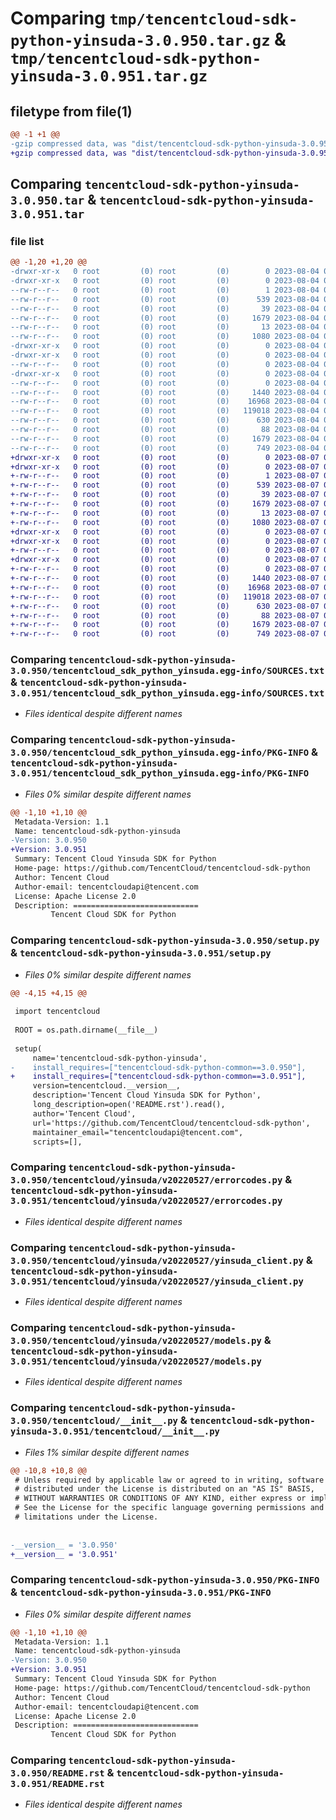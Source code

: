 # Comparing `tmp/tencentcloud-sdk-python-yinsuda-3.0.950.tar.gz` & `tmp/tencentcloud-sdk-python-yinsuda-3.0.951.tar.gz`

## filetype from file(1)

```diff
@@ -1 +1 @@
-gzip compressed data, was "dist/tencentcloud-sdk-python-yinsuda-3.0.950.tar", last modified: Fri Aug  4 00:38:54 2023, max compression
+gzip compressed data, was "dist/tencentcloud-sdk-python-yinsuda-3.0.951.tar", last modified: Mon Aug  7 00:38:56 2023, max compression
```

## Comparing `tencentcloud-sdk-python-yinsuda-3.0.950.tar` & `tencentcloud-sdk-python-yinsuda-3.0.951.tar`

### file list

```diff
@@ -1,20 +1,20 @@
-drwxr-xr-x   0 root         (0) root         (0)        0 2023-08-04 00:38:54.000000 tencentcloud-sdk-python-yinsuda-3.0.950/
-drwxr-xr-x   0 root         (0) root         (0)        0 2023-08-04 00:38:54.000000 tencentcloud-sdk-python-yinsuda-3.0.950/tencentcloud_sdk_python_yinsuda.egg-info/
--rw-r--r--   0 root         (0) root         (0)        1 2023-08-04 00:38:54.000000 tencentcloud-sdk-python-yinsuda-3.0.950/tencentcloud_sdk_python_yinsuda.egg-info/dependency_links.txt
--rw-r--r--   0 root         (0) root         (0)      539 2023-08-04 00:38:54.000000 tencentcloud-sdk-python-yinsuda-3.0.950/tencentcloud_sdk_python_yinsuda.egg-info/SOURCES.txt
--rw-r--r--   0 root         (0) root         (0)       39 2023-08-04 00:38:54.000000 tencentcloud-sdk-python-yinsuda-3.0.950/tencentcloud_sdk_python_yinsuda.egg-info/requires.txt
--rw-r--r--   0 root         (0) root         (0)     1679 2023-08-04 00:38:54.000000 tencentcloud-sdk-python-yinsuda-3.0.950/tencentcloud_sdk_python_yinsuda.egg-info/PKG-INFO
--rw-r--r--   0 root         (0) root         (0)       13 2023-08-04 00:38:54.000000 tencentcloud-sdk-python-yinsuda-3.0.950/tencentcloud_sdk_python_yinsuda.egg-info/top_level.txt
--rw-r--r--   0 root         (0) root         (0)     1080 2023-08-04 00:38:54.000000 tencentcloud-sdk-python-yinsuda-3.0.950/setup.py
-drwxr-xr-x   0 root         (0) root         (0)        0 2023-08-04 00:38:54.000000 tencentcloud-sdk-python-yinsuda-3.0.950/tencentcloud/
-drwxr-xr-x   0 root         (0) root         (0)        0 2023-08-04 00:38:54.000000 tencentcloud-sdk-python-yinsuda-3.0.950/tencentcloud/yinsuda/
--rw-r--r--   0 root         (0) root         (0)        0 2023-08-04 00:38:54.000000 tencentcloud-sdk-python-yinsuda-3.0.950/tencentcloud/yinsuda/__init__.py
-drwxr-xr-x   0 root         (0) root         (0)        0 2023-08-04 00:38:54.000000 tencentcloud-sdk-python-yinsuda-3.0.950/tencentcloud/yinsuda/v20220527/
--rw-r--r--   0 root         (0) root         (0)        0 2023-08-04 00:38:54.000000 tencentcloud-sdk-python-yinsuda-3.0.950/tencentcloud/yinsuda/v20220527/__init__.py
--rw-r--r--   0 root         (0) root         (0)     1440 2023-08-04 00:38:54.000000 tencentcloud-sdk-python-yinsuda-3.0.950/tencentcloud/yinsuda/v20220527/errorcodes.py
--rw-r--r--   0 root         (0) root         (0)    16968 2023-08-04 00:38:54.000000 tencentcloud-sdk-python-yinsuda-3.0.950/tencentcloud/yinsuda/v20220527/yinsuda_client.py
--rw-r--r--   0 root         (0) root         (0)   119018 2023-08-04 00:38:54.000000 tencentcloud-sdk-python-yinsuda-3.0.950/tencentcloud/yinsuda/v20220527/models.py
--rw-r--r--   0 root         (0) root         (0)      630 2023-08-04 00:38:54.000000 tencentcloud-sdk-python-yinsuda-3.0.950/tencentcloud/__init__.py
--rw-r--r--   0 root         (0) root         (0)       88 2023-08-04 00:38:54.000000 tencentcloud-sdk-python-yinsuda-3.0.950/setup.cfg
--rw-r--r--   0 root         (0) root         (0)     1679 2023-08-04 00:38:54.000000 tencentcloud-sdk-python-yinsuda-3.0.950/PKG-INFO
--rw-r--r--   0 root         (0) root         (0)      749 2023-08-04 00:38:54.000000 tencentcloud-sdk-python-yinsuda-3.0.950/README.rst
+drwxr-xr-x   0 root         (0) root         (0)        0 2023-08-07 00:38:56.000000 tencentcloud-sdk-python-yinsuda-3.0.951/
+drwxr-xr-x   0 root         (0) root         (0)        0 2023-08-07 00:38:56.000000 tencentcloud-sdk-python-yinsuda-3.0.951/tencentcloud_sdk_python_yinsuda.egg-info/
+-rw-r--r--   0 root         (0) root         (0)        1 2023-08-07 00:38:56.000000 tencentcloud-sdk-python-yinsuda-3.0.951/tencentcloud_sdk_python_yinsuda.egg-info/dependency_links.txt
+-rw-r--r--   0 root         (0) root         (0)      539 2023-08-07 00:38:56.000000 tencentcloud-sdk-python-yinsuda-3.0.951/tencentcloud_sdk_python_yinsuda.egg-info/SOURCES.txt
+-rw-r--r--   0 root         (0) root         (0)       39 2023-08-07 00:38:56.000000 tencentcloud-sdk-python-yinsuda-3.0.951/tencentcloud_sdk_python_yinsuda.egg-info/requires.txt
+-rw-r--r--   0 root         (0) root         (0)     1679 2023-08-07 00:38:56.000000 tencentcloud-sdk-python-yinsuda-3.0.951/tencentcloud_sdk_python_yinsuda.egg-info/PKG-INFO
+-rw-r--r--   0 root         (0) root         (0)       13 2023-08-07 00:38:56.000000 tencentcloud-sdk-python-yinsuda-3.0.951/tencentcloud_sdk_python_yinsuda.egg-info/top_level.txt
+-rw-r--r--   0 root         (0) root         (0)     1080 2023-08-07 00:38:56.000000 tencentcloud-sdk-python-yinsuda-3.0.951/setup.py
+drwxr-xr-x   0 root         (0) root         (0)        0 2023-08-07 00:38:56.000000 tencentcloud-sdk-python-yinsuda-3.0.951/tencentcloud/
+drwxr-xr-x   0 root         (0) root         (0)        0 2023-08-07 00:38:56.000000 tencentcloud-sdk-python-yinsuda-3.0.951/tencentcloud/yinsuda/
+-rw-r--r--   0 root         (0) root         (0)        0 2023-08-07 00:38:56.000000 tencentcloud-sdk-python-yinsuda-3.0.951/tencentcloud/yinsuda/__init__.py
+drwxr-xr-x   0 root         (0) root         (0)        0 2023-08-07 00:38:56.000000 tencentcloud-sdk-python-yinsuda-3.0.951/tencentcloud/yinsuda/v20220527/
+-rw-r--r--   0 root         (0) root         (0)        0 2023-08-07 00:38:56.000000 tencentcloud-sdk-python-yinsuda-3.0.951/tencentcloud/yinsuda/v20220527/__init__.py
+-rw-r--r--   0 root         (0) root         (0)     1440 2023-08-07 00:38:56.000000 tencentcloud-sdk-python-yinsuda-3.0.951/tencentcloud/yinsuda/v20220527/errorcodes.py
+-rw-r--r--   0 root         (0) root         (0)    16968 2023-08-07 00:38:56.000000 tencentcloud-sdk-python-yinsuda-3.0.951/tencentcloud/yinsuda/v20220527/yinsuda_client.py
+-rw-r--r--   0 root         (0) root         (0)   119018 2023-08-07 00:38:56.000000 tencentcloud-sdk-python-yinsuda-3.0.951/tencentcloud/yinsuda/v20220527/models.py
+-rw-r--r--   0 root         (0) root         (0)      630 2023-08-07 00:38:56.000000 tencentcloud-sdk-python-yinsuda-3.0.951/tencentcloud/__init__.py
+-rw-r--r--   0 root         (0) root         (0)       88 2023-08-07 00:38:56.000000 tencentcloud-sdk-python-yinsuda-3.0.951/setup.cfg
+-rw-r--r--   0 root         (0) root         (0)     1679 2023-08-07 00:38:56.000000 tencentcloud-sdk-python-yinsuda-3.0.951/PKG-INFO
+-rw-r--r--   0 root         (0) root         (0)      749 2023-08-07 00:38:56.000000 tencentcloud-sdk-python-yinsuda-3.0.951/README.rst
```

### Comparing `tencentcloud-sdk-python-yinsuda-3.0.950/tencentcloud_sdk_python_yinsuda.egg-info/SOURCES.txt` & `tencentcloud-sdk-python-yinsuda-3.0.951/tencentcloud_sdk_python_yinsuda.egg-info/SOURCES.txt`

 * *Files identical despite different names*

### Comparing `tencentcloud-sdk-python-yinsuda-3.0.950/tencentcloud_sdk_python_yinsuda.egg-info/PKG-INFO` & `tencentcloud-sdk-python-yinsuda-3.0.951/tencentcloud_sdk_python_yinsuda.egg-info/PKG-INFO`

 * *Files 0% similar despite different names*

```diff
@@ -1,10 +1,10 @@
 Metadata-Version: 1.1
 Name: tencentcloud-sdk-python-yinsuda
-Version: 3.0.950
+Version: 3.0.951
 Summary: Tencent Cloud Yinsuda SDK for Python
 Home-page: https://github.com/TencentCloud/tencentcloud-sdk-python
 Author: Tencent Cloud
 Author-email: tencentcloudapi@tencent.com
 License: Apache License 2.0
 Description: ============================
         Tencent Cloud SDK for Python
```

### Comparing `tencentcloud-sdk-python-yinsuda-3.0.950/setup.py` & `tencentcloud-sdk-python-yinsuda-3.0.951/setup.py`

 * *Files 0% similar despite different names*

```diff
@@ -4,15 +4,15 @@
 
 import tencentcloud
 
 ROOT = os.path.dirname(__file__)
 
 setup(
     name='tencentcloud-sdk-python-yinsuda',
-    install_requires=["tencentcloud-sdk-python-common==3.0.950"],
+    install_requires=["tencentcloud-sdk-python-common==3.0.951"],
     version=tencentcloud.__version__,
     description='Tencent Cloud Yinsuda SDK for Python',
     long_description=open('README.rst').read(),
     author='Tencent Cloud',
     url='https://github.com/TencentCloud/tencentcloud-sdk-python',
     maintainer_email="tencentcloudapi@tencent.com",
     scripts=[],
```

### Comparing `tencentcloud-sdk-python-yinsuda-3.0.950/tencentcloud/yinsuda/v20220527/errorcodes.py` & `tencentcloud-sdk-python-yinsuda-3.0.951/tencentcloud/yinsuda/v20220527/errorcodes.py`

 * *Files identical despite different names*

### Comparing `tencentcloud-sdk-python-yinsuda-3.0.950/tencentcloud/yinsuda/v20220527/yinsuda_client.py` & `tencentcloud-sdk-python-yinsuda-3.0.951/tencentcloud/yinsuda/v20220527/yinsuda_client.py`

 * *Files identical despite different names*

### Comparing `tencentcloud-sdk-python-yinsuda-3.0.950/tencentcloud/yinsuda/v20220527/models.py` & `tencentcloud-sdk-python-yinsuda-3.0.951/tencentcloud/yinsuda/v20220527/models.py`

 * *Files identical despite different names*

### Comparing `tencentcloud-sdk-python-yinsuda-3.0.950/tencentcloud/__init__.py` & `tencentcloud-sdk-python-yinsuda-3.0.951/tencentcloud/__init__.py`

 * *Files 1% similar despite different names*

```diff
@@ -10,8 +10,8 @@
 # Unless required by applicable law or agreed to in writing, software
 # distributed under the License is distributed on an "AS IS" BASIS,
 # WITHOUT WARRANTIES OR CONDITIONS OF ANY KIND, either express or implied.
 # See the License for the specific language governing permissions and
 # limitations under the License.
 
 
-__version__ = '3.0.950'
+__version__ = '3.0.951'
```

### Comparing `tencentcloud-sdk-python-yinsuda-3.0.950/PKG-INFO` & `tencentcloud-sdk-python-yinsuda-3.0.951/PKG-INFO`

 * *Files 0% similar despite different names*

```diff
@@ -1,10 +1,10 @@
 Metadata-Version: 1.1
 Name: tencentcloud-sdk-python-yinsuda
-Version: 3.0.950
+Version: 3.0.951
 Summary: Tencent Cloud Yinsuda SDK for Python
 Home-page: https://github.com/TencentCloud/tencentcloud-sdk-python
 Author: Tencent Cloud
 Author-email: tencentcloudapi@tencent.com
 License: Apache License 2.0
 Description: ============================
         Tencent Cloud SDK for Python
```

### Comparing `tencentcloud-sdk-python-yinsuda-3.0.950/README.rst` & `tencentcloud-sdk-python-yinsuda-3.0.951/README.rst`

 * *Files identical despite different names*

